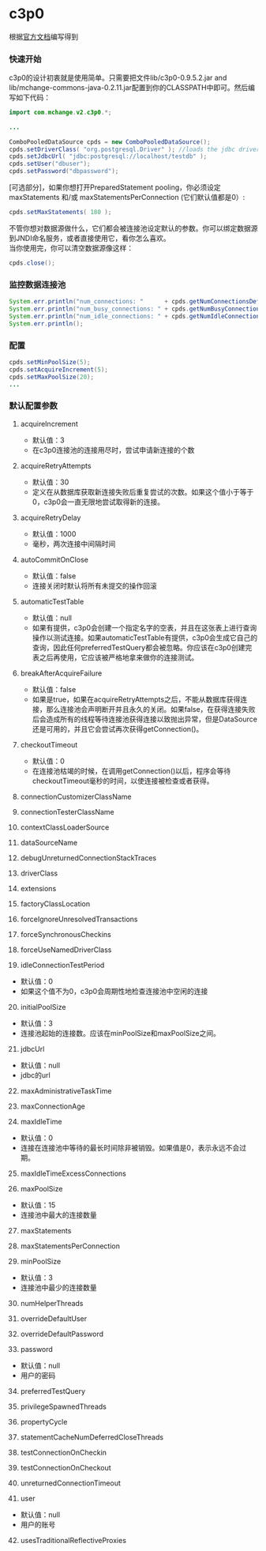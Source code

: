 # c3p0

根据[官方文档](http://www.mchange.com/projects/c3p0/#c3p0_properties)编写得到

### 快速开始

c3p0的设计初衷就是使用简单。只需要把文件lib/c3p0-0.9.5.2.jar and lib/mchange-commons-java-0.2.11.jar配置到你的CLASSPATH中即可。然后编写如下代码：

```java
import com.mchange.v2.c3p0.*;
	
...
	
ComboPooledDataSource cpds = new ComboPooledDataSource();
cpds.setDriverClass( "org.postgresql.Driver" ); //loads the jdbc driver            
cpds.setJdbcUrl( "jdbc:postgresql://localhost/testdb" );
cpds.setUser("dbuser");                                  
cpds.setPassword("dbpassword");        
```

[可选部分]，如果你想打开PreparedStatement pooling，你必须设定maxStatements 和/或 maxStatementsPerConnection (它们默认值都是0）:

```java
cpds.setMaxStatements( 180 );    
```

不管你想对数据源做什么，它们都会被连接池设定默认的参数。你可以绑定数据源到JNDI命名服务，或者直接使用它，看你怎么喜欢。  
当你使用完，你可以清空数据源像这样：   

```java
cpds.close();
```

### 监控数据连接池

```java
System.err.println("num_connections: "      + cpds.getNumConnectionsDefaultUser());
System.err.println("num_busy_connections: " + cpds.getNumBusyConnectionsDefaultUser());
System.err.println("num_idle_connections: " + cpds.getNumIdleConnectionsDefaultUser());
System.err.println();
```

### 配置

```java
cpds.setMinPoolSize(5);                                     
cpds.setAcquireIncrement(5);
cpds.setMaxPoolSize(20);
...
```


### 默认配置参数

1. acquireIncrement

   - 默认值：3
   - 在c3p0连接池的连接用尽时，尝试申请新连接的个数
   
2. acquireRetryAttempts

   - 默认值：30
   - 定义在从数据库获取新连接失败后重复尝试的次数。如果这个值小于等于0，c3p0会一直无限地尝试取得新的连接。
   
3. acquireRetryDelay

   - 默认值：1000
   - 毫秒，两次连接中间隔时间
   
4. autoCommitOnClose

   - 默认值：false
   - 连接关闭时默认将所有未提交的操作回滚
   
5. automaticTestTable

   - 默认值：null
   - 如果有提供，c3p0会创建一个指定名字的空表，并且在这张表上进行查询操作以测试连接。如果automaticTestTable有提供，c3p0会生成它自己的查询，因此任何preferredTestQuery都会被忽略。你应该在c3p0创建完表之后再使用，它应该被严格地拿来做你的连接测试。
 
6. breakAfterAcquireFailure

   - 默认值：false
   - 如果是true，如果在acquireRetryAttempts之后，不能从数据库获得连接，那么连接池会声明断开并且永久的关闭。如果false，在获得连接失败后会造成所有的线程等待连接池获得连接以致抛出异常，但是DataSource还是可用的，并且它会尝试再次获得getConnection()。
   
7. checkoutTimeout

   - 默认值：0
   - 在连接池枯竭的时候，在调用getConnection()以后，程序会等待checkoutTimeout毫秒的时间，以使连接被检查或者获得。
   
   
8. connectionCustomizerClassName

9. connectionTesterClassName

10. contextClassLoaderSource

11. dataSourceName

12. debugUnreturnedConnectionStackTraces

13. driverClass

14. extensions

15. factoryClassLocation

16. forceIgnoreUnresolvedTransactions

17. forceSynchronousCheckins

18. forceUseNamedDriverClass

19. idleConnectionTestPeriod

   - 默认值：0
   - 如果这个值不为0，c3p0会周期性地检查连接池中空闲的连接
   
20. initialPoolSize

   - 默认值：3
   - 连接池起始的连接数。应该在minPoolSize和maxPoolSize之间。

21. jdbcUrl

   - 默认值：null
   - jdbc的url

22. maxAdministrativeTaskTime

23. maxConnectionAge

24. maxIdleTime

   - 默认值：0
   - 连接在连接池中等待的最长时间除非被销毁。如果值是0，表示永远不会过期。

25. maxIdleTimeExcessConnections

26. maxPoolSize

   - 默认值：15
   - 连接池中最大的连接数量


27. maxStatements

28. maxStatementsPerConnection

29. minPoolSize  

   - 默认值：3
   - 连接池中最少的连接数量
   
30. numHelperThreads

31. overrideDefaultUser

32. overrideDefaultPassword

33. password

   - 默认值：null
   - 用户的密码
   
34. preferredTestQuery

35. privilegeSpawnedThreads

36. propertyCycle

37. statementCacheNumDeferredCloseThreads

38. testConnectionOnCheckin

39. testConnectionOnCheckout

40. unreturnedConnectionTimeout

41. user

   - 默认值：null
   - 用户的账号

42. usesTraditionalReflectiveProxies






